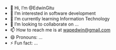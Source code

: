 - 👋 Hi, I’m @EdwinGitu
- 👀 I’m interested in software development
- 🌱 I’m currently learning Information Technology
- 💞️ I’m looking to collaborate on ...
- 📫 How to reach me is at wapedwin@gmail.com
- 😄 Pronouns: ...
- ⚡ Fun fact: ...

<!---
EdwinGitu/EdwinGitu is a ✨ special ✨ repository because its `README.md` (this file) appears on your GitHub profile.
You can click the Preview link to take a look at your changes.
--->
